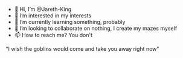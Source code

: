 - 👋 Hi, I’m @Jareth-King
- 👀 I’m interested in my interests
- 🌱 I’m currently learning something, probably
- 💞️ I’m looking to collaborate on nothing, I create my mazes myself
- 📫 How to reach me? You don't


"I wish the goblins would come and take you away right now"
